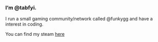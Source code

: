 ### I’m @tabfyi.
I run a small gaming community/network called @funkygg and have a interest in coding.

You can find my steam [here](http://steamcommunity.com/id/6722)

<!---
tabfyi/tabfyi is a ✨ special ✨ repository because its `README.md` (this file) appears on your GitHub profile.
You can click the Preview link to take a look at your changes.
--->
